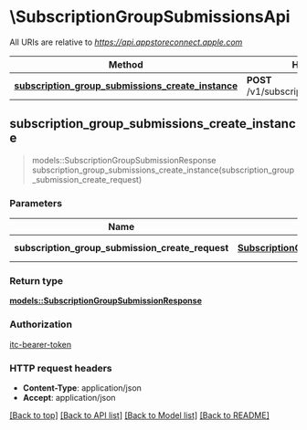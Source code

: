 # \SubscriptionGroupSubmissionsApi

All URIs are relative to *https://api.appstoreconnect.apple.com*

Method | HTTP request | Description
------------- | ------------- | -------------
[**subscription_group_submissions_create_instance**](SubscriptionGroupSubmissionsApi.md#subscription_group_submissions_create_instance) | **POST** /v1/subscriptionGroupSubmissions | 



## subscription_group_submissions_create_instance

> models::SubscriptionGroupSubmissionResponse subscription_group_submissions_create_instance(subscription_group_submission_create_request)


### Parameters


Name | Type | Description  | Required | Notes
------------- | ------------- | ------------- | ------------- | -------------
**subscription_group_submission_create_request** | [**SubscriptionGroupSubmissionCreateRequest**](SubscriptionGroupSubmissionCreateRequest.md) | SubscriptionGroupSubmission representation | [required] |

### Return type

[**models::SubscriptionGroupSubmissionResponse**](SubscriptionGroupSubmissionResponse.md)

### Authorization

[itc-bearer-token](../README.md#itc-bearer-token)

### HTTP request headers

- **Content-Type**: application/json
- **Accept**: application/json

[[Back to top]](#) [[Back to API list]](../README.md#documentation-for-api-endpoints) [[Back to Model list]](../README.md#documentation-for-models) [[Back to README]](../README.md)

